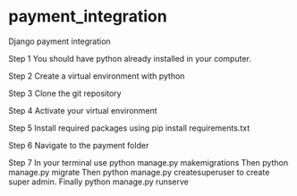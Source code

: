 # payment_integration
Django payment integration

Step 1
You should have python already installed in your computer.

Step 2
Create a virtual environment with python

Step 3
Clone the git repository

Step 4
Activate your virtual environment

Step 5
Install required packages using pip install requirements.txt

Step 6
Navigate to the payment folder

Step 7
In your terminal use python manage.py makemigrations
Then python manage.py migrate
Then python manage.py createsuperuser to create super admin.
Finally python manage.py runserve
